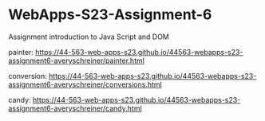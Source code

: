 
# WebApps-S23-Assignment-6
Assignment introduction to Java Script and DOM

painter: https://44-563-web-apps-s23.github.io/44563-webapps-s23-assignment6-averyschreiner/painter.html

conversion: https://44-563-web-apps-s23.github.io/44563-webapps-s23-assignment6-averyschreiner/conversions.html

candy: https://44-563-web-apps-s23.github.io/44563-webapps-s23-assignment6-averyschreiner/candy.html
